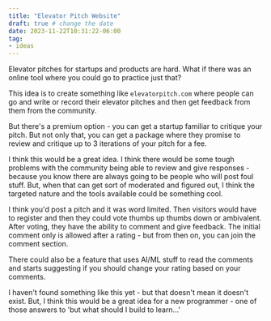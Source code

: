 ```yaml
---
title: "Elevator Pitch Website"
draft: true # change the date
date: 2023-11-22T10:31:22-06:00
tag:
- ideas
---
```

Elevator pitches for startups and products are hard. What if there was an online tool where you could go to practice just that?

<!--more-->

This idea is to create something like `elevatorpitch.com` where people can go and write or record their elevator pitches and then get feedback from them from the community.

But there's a premium option - you can get a startup familiar to critique your pitch. But not only that, you can get a package where they promise to review and critique up to 3 iterations of your pitch for a fee.

I think this would be a great idea.  I think there would be some tough problems with the community being able to review and give responses - because you know there are always going to be people who will post foul stuff.  But, when that can get sort of moderated and figured out, I think the targeted nature and the tools available could be something cool.

I think you'd post a pitch and it was word limited.  Then visitors would have to register and then they could vote thumbs up thumbs down or ambivalent.  After voting, they have the ability to comment and give feedback.  The initial comment only is allowed after a rating - but from then on, you can join the comment section.

There could also be a feature that uses AI/ML stuff to read the comments and starts suggesting if you should change your rating based on your comments.

I haven't found something like this yet - but that doesn't mean it doesn't exist. But, I think this would be a great idea for a new programmer - one of those answers to 'but what should I build to learn...'
